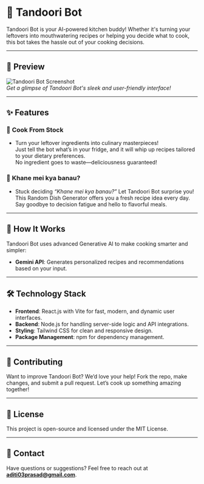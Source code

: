 # 🍳 Tandoori Bot

Tandoori Bot is your AI-powered kitchen buddy! Whether it's turning your leftovers into mouthwatering recipes or helping you decide what to cook, this bot takes the hassle out of your cooking decisions.

---

## 📸 Preview

![Tandoori Bot Screenshot](./screenshots/tandoori-bot-homepage.png)  
*Get a glimpse of Tandoori Bot's sleek and user-friendly interface!*

---

## ✨ Features

### 🌟 **Cook From Stock**
- Turn your leftover ingredients into culinary masterpieces!  
  Just tell the bot what’s in your fridge, and it will whip up recipes tailored to your dietary preferences.  
  No ingredient goes to waste—deliciousness guaranteed!  

### 🌟 **Khane mei kya banau?**
- Stuck deciding *“Khane mei kya banau?”* Let Tandoori Bot surprise you!  
  This Random Dish Generator offers you a fresh recipe idea every day.  
  Say goodbye to decision fatigue and hello to flavorful meals.

---

## 🚀 How It Works

Tandoori Bot uses advanced Generative AI to make cooking smarter and simpler:
- **Gemini API**: Generates personalized recipes and recommendations based on your input.

---

## 🛠️ Technology Stack

- **Frontend**: React.js with Vite for fast, modern, and dynamic user interfaces.
- **Backend**: Node.js for handling server-side logic and API integrations.
- **Styling**: Tailwind CSS for clean and responsive design.
- **Package Management**: npm for dependency management.

---

## 🤝 Contributing

Want to improve Tandoori Bot? We’d love your help! Fork the repo, make changes, and submit a pull request. Let’s cook up something amazing together!

---

## 📜 License

This project is open-source and licensed under the MIT License.

---

## 📨 Contact

Have questions or suggestions? Feel free to reach out at **aditi03prasad@gmail.com**.
